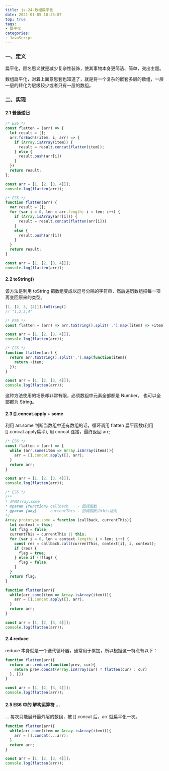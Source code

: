 ```yaml
---
title: js-24-数组扁平化
date: 2021-01-05 10:25:07
top: true
tags:
- 扁平化
categories:
- JavaScript
---
```

### 一、定义
<!--more-->
扁平化，顾名思义就是减少复杂性装饰，使其事物本身更简洁、简单，突出主题。

数组扁平化，对着上面意思套也知道了，就是将一个复杂的嵌套多层的数组，一层一层的转化为层级较少或者只有一层的数组。

### 二、实现

#### 2.1 普通递归

```js
/* ES6 */
const flatten = (arr) => {
  let result = [];
  arr.forEach((item, i, arr) => {
    if (Array.isArray(item)) {
      result = result.concat(flatten(item));
    } else {
      result.push(arr[i])
    }
  })
  return result;
};

const arr = [1, [2, [3, 4]]];
console.log(flatten(arr));
```

```js
/* ES5 */
function flatten(arr) {
  var result = [];
  for (var i = 0, len = arr.length; i < len; i++) {
    if (Array.isArray(arr[i])) {
      result = result.concat(flatten(arr[i]))
    }
    else {
      result.push(arr[i])
    }
  }
  return result;
}

const arr = [1, [2, [3, 4]]];
console.log(flatten(arr));
```

#### 2.2 toString()

该方法是利用 toString 把数组变成以逗号分隔的字符串，然后遍历数组把每一项再变回原来的类型。

```js
[1, [2, 3, [4]]].toString()
// "1,2,3,4"
```

```js
/* ES6 */
const flatten = (arr) => arr.toString().split(',').map((item) => +item);

const arr = [1, [2, [3, 4]]];
console.log(flatten(arr));
```

```js
/* ES5 */
function flatten(arr) {
  return arr.toString().split(',').map(function(item){
    return +item;
  });
}

const arr = [1, [2, [3, 4]]];
console.log(flatten(arr));
```

这种方法使用的场景却非常有限，必须数组中元素全部都是 Number。 也可以全部都为 String。

#### 2.3 [].concat.apply + some

利用 arr.some 判断当数组中还有数组的话，循环调用 flatten 扁平函数(利用 [].concat.apply扁平), 用 concat 连接，最终返回 arr;

```js
/* ES6 */
const flatten = (arr) => {
  while (arr.some(item => Array.isArray(item))){
    arr = [].concat.apply([], arr);
  }
  return arr;
}

const arr = [1, [2, [3, 4]]];
console.log(flatten(arr));
```

```js
/* ES5 */
/**
* 封装Array.some
* @param {function} callback    - 回调函数
* @param {any}      currentThis - 回调函数中this指向
*/
Array.prototype.some = function (callback, currentThis){
  let context = this;
  let flag = false;
  currentThis = currentThis || this;
  for (var i = 0, len = context.length; i < len; i++) {
    const res = callback.call(currentThis, context[i], i, context);
    if (res) {
      flag = true;
    } else if (!flag) {
      flag = false;
    }
  }
  return flag;
}

function flatten(arr){
  while(arr.some(item => Array.isArray(item))){
    arr = [].concat.apply([], arr);
  }
  return arr;
}

const arr = [1, [2, [3, 4]]];
console.log(flatten(arr));
```

#### 2.4 reduce

reduce 本身就是一个迭代循环器，通常用于累加，所以根据这一特点有以下：

```js
function flatten(arr){
  return arr.reduce(function(prev, cur){
    return prev.concat(Array.isArray(cur) ? flatten(cur) : cur)
  }, [])
}

const arr = [1, [2, [3, 4]]];
console.log(flatten(arr));
```

#### 2.5 ES6 中的 解构运算符 ...

... 每次只能展开最外层的数组，被 [].concat 后，arr 就扁平化一次。

```js
function flatten(arr){
  while(arr.some(item => Array.isArray(item))){
    arr = [].concat(...arr);
  }
  return arr;
}

const arr = [1, [2, [3, 4]]];
console.log(flatten(arr));
```

